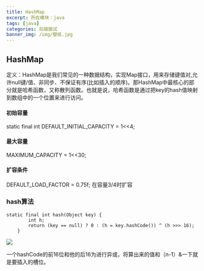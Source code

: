 ```yaml
---
title: HashMap
excerpt: 所在模块：java
tags: [java]
categories: 后端面试
banner_img: /img/壁纸.jpg
---
```


## HashMap

定义：HashMap是我们常见的一种数据结构，实现Map接口，用来存储键值对,允许null键/值、非同步、不保证有序(比如插入的顺序)。那HashMap中最核心的部分就是哈希函数，又称散列函数。也就是说，哈希函数是通过把key的hash值映射到数组中的一个位置来进行访问。

#### 初始容量

 static final int DEFAULT_INITIAL_CAPACITY = 1<<4;

#### 最大容量

 MAXIMUM_CAPACITY = 1<<30;

#### 扩容条件

DEFAULT_LOAD_FACTOR = 0.75f;  在容量3/4时扩容



### hash算法

```
static final int hash(Object key) {
        int h;
        return (key == null) ? 0 : (h = key.hashCode()) ^ (h >>> 16);
    }
```

![](https://upload-images.jianshu.io/upload_images/16390890-8018e0b694b486d7.png?imageMogr2/auto-orient/strip|imageView2/2/w/586/format/webp)

一个hashCode的前16位和他的后16为进行异或，将算出来的值和（n-1）&一下就是要插入的槽位。
